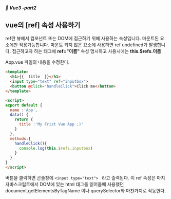 ##### :cactus: Vue3 -part2

## vue의 [ref] 속성 사용하기

ref란 뷰에서 컴포넌트 또는 DOM에 접근하기 위해 사용하는 속성입니다.  마운트된 요소에만 적용가능합니다. 마운트 되지 않은 요소에 사용하면 ref undefined가 발생합니다. 접근하고자 하는 태그에 <b>ref="이름" </b> 속성 명시하고 사용시에는  <b> this.$refs.이름 </b> 
 
 
App.vue 파일의 내용을 수정한다.  
```html
<template>
  <h1>{{  title  }}</h1>
  <input type="text" ref="inputbox">
  <button @click="handleClick">Click me</button>
</template>

<script>
export default {
  name :'App',
  data() {
    return {
      title :'My Frist Vue App ;)'
    }
  },
  methods:{
    handleClick(){
      console.log(this.$refs.inputbox)
    }
  }
}
</script>
```
버튼을 클릭하면 콘솔창에 ``` <input type="text">  ``` 라고 출력된다. 
이 ref 속성은 마치 자바스크립트에서 DOM에 있는 html 태그를 읽어올때 사용했던 document.getElementsByTagName 이나 querySelector와 마찬가지로 작동한다. 
